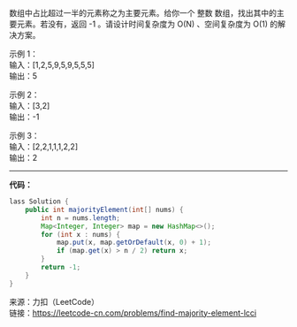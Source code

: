 数组中占比超过一半的元素称之为主要元素。给你一个 整数 数组，找出其中的主要元素。若没有，返回 -1 。请设计时间复杂度为 O(N) 、空间复杂度为 O(1) 的解决方案。                            


示例 1：                               
输入：[1,2,5,9,5,9,5,5,5]                              
输出：5                        

示例 2：                          
输入：[3,2]                        
输出：-1                          

示例 3：                             
输入：[2,2,1,1,1,2,2]                          
输出：2                                

***

**代码：**
```java
lass Solution {
    public int majorityElement(int[] nums) {
        int n = nums.length;
        Map<Integer, Integer> map = new HashMap<>();
        for (int x : nums) {
            map.put(x, map.getOrDefault(x, 0) + 1);
            if (map.get(x) > n / 2) return x;
        }
        return -1;
    }
}
```


来源：力扣（LeetCode）                               
链接：https://leetcode-cn.com/problems/find-majority-element-lcci
